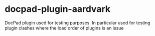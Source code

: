 # docpad-plugin-aardvark
DocPad plugin used for testing purposes. In particular used for testing plugin clashes where the load order of plugins is an issue
